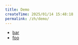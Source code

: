 ```yaml
---
title: Demo
createTime: 2025/01/14 15:48:18
permalink: /zh/demo/
---
```


- [bar](./bar.md)
- [foo](./foo.md)
